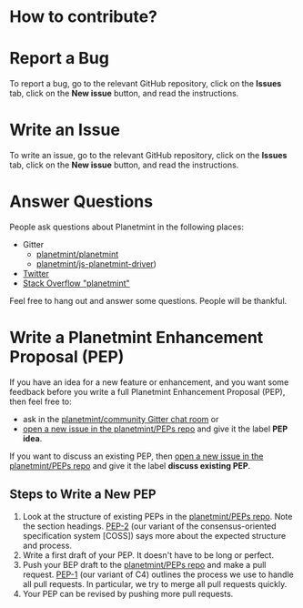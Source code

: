 <!---
Copyright © 2020 Interplanetary Database Association e.V.,
Planetmint and IPDB software contributors.
SPDX-License-Identifier: (Apache-2.0 AND CC-BY-4.0)
Code is Apache-2.0 and docs are CC-BY-4.0
--->

How to contribute?
==================

# Report a Bug

To report a bug, go to the relevant GitHub repository, click on the **Issues** tab, click on the **New issue** button, and read the instructions.

# Write an Issue

To write an issue, go to the relevant GitHub repository, click on the **Issues** tab, click on the **New issue** button, and read the instructions.

# Answer Questions

People ask questions about Planetmint in the following places:

- Gitter
  - [planetmint/planetmint](https://gitter.im/planetmint/community)
  - [planetmint/js-planetmint-driver](https://gitter.im/planetmint/community))
- [Twitter](https://twitter.com/planetmint)
- [Stack Overflow "planetmint"](https://stackoverflow.com/search?q=planetmint)

Feel free to hang out and answer some questions. People will be thankful.

# Write a Planetmint Enhancement Proposal (PEP)

If you have an idea for a new feature or enhancement, and you want some feedback before you write a full Planetmint Enhancement Proposal (PEP), then feel free to:
  - ask in the [planetmint/community Gitter chat room](https://gitter.im/planetmint/planetmint) or
  - [open a new issue in the planetmint/PEPs repo](https://github.com/planetmint/PEPs/issues/new) and give it the label **PEP idea**.

If you want to discuss an existing PEP, then [open a new issue in the planetmint/PEPs repo](https://github.com/planetmint/BEPs/issues/new) and give it the label **discuss existing PEP**.

## Steps to Write a New PEP

1. Look at the structure of existing PEPs in the [planetmint/PEPs repo](https://github.com/planetmint/PEPs). Note the section headings. [PEP-2](https://github.com/planetmint/PEPs/tree/master/2) (our variant of the consensus-oriented specification system [COSS]) says more about the expected structure and process.
1. Write a first draft of your PEP. It doesn't have to be long or perfect.
1. Push your BEP draft to the [planetmint/PEPs repo](https://github.com/planetmint/PEPs) and make a pull request. [PEP-1](https://github.com/planetmint/PEPs/tree/master/1) (our variant of C4) outlines the process we use to handle all pull requests. In particular, we try to merge all pull requests quickly.
1. Your PEP can be revised by pushing more pull requests.
